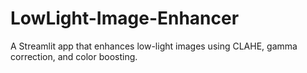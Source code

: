 # LowLight-Image-Enhancer
A Streamlit app that enhances low-light images using CLAHE, gamma correction, and color boosting.
